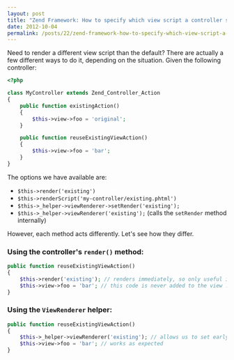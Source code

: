 ```yaml
---
layout: post
title: "Zend Framework: How to specify which view script a controller should render"
date: 2012-10-04
permalink: /posts/22/zend-framework-how-to-specify-which-view-script-a-controller-should-render
---
```

Need to render a different view script than the default? There are actually a few different ways to do it, depending on the situation. Given the following controller:

```php
<?php

class MyController extends Zend_Controller_Action
{
    public function existingAction()
    {
        $this->view->foo = 'original';
    }

    public function reuseExistingViewAction()
    {
        $this->view->foo = 'bar';
    }
}
```

The options we have available are:

 - `$this->render('existing')`
 - `$this->renderScript('my-controller/existing.phtml')`
 - `$this->_helper->viewRenderer->setRender('existing');`
 - `$this->_helper->viewRenderer('existing');` (calls the `setRender` method internally)

However, each method acts differently. Let's see how they differ.

### Using the controller's `render()` method:

```php
public function reuseExistingViewAction()
{
    $this->render('existing'); // renders immediately, so only useful if it's at the end of the function
    $this->view->foo = 'bar'; // this code is never added to the view ...
}
```

### Using the `ViewRenderer` helper:

```php
public function reuseExistingViewAction()
{
    $this->_helper->viewRenderer('existing'); // allows us to set early
    $this->view->foo = 'bar'; // works as expected
}
```

